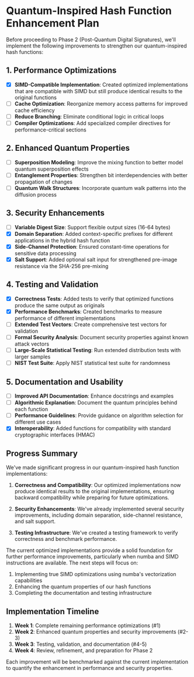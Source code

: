 # Quantum-Inspired Hash Function Enhancement Plan

Before proceeding to Phase 2 (Post-Quantum Digital Signatures), we'll implement the following improvements to strengthen our quantum-inspired hash functions:

## 1. Performance Optimizations

- [x] **SIMD-Compatible Implementation**: Created optimized implementations that are compatible with SIMD but still produce identical results to the original functions
- [ ] **Cache Optimization**: Reorganize memory access patterns for improved cache efficiency
- [ ] **Reduce Branching**: Eliminate conditional logic in critical loops
- [ ] **Compiler Optimizations**: Add specialized compiler directives for performance-critical sections

## 2. Enhanced Quantum Properties

- [ ] **Superposition Modeling**: Improve the mixing function to better model quantum superposition effects
- [ ] **Entanglement Properties**: Strengthen bit interdependencies with better propagation of changes
- [ ] **Quantum Walk Structures**: Incorporate quantum walk patterns into the diffusion process

## 3. Security Enhancements

- [ ] **Variable Digest Size**: Support flexible output sizes (16-64 bytes)
- [x] **Domain Separation**: Added context-specific prefixes for different applications in the hybrid hash function
- [x] **Side-Channel Protection**: Ensured constant-time operations for sensitive data processing
- [x] **Salt Support**: Added optional salt input for strengthened pre-image resistance via the SHA-256 pre-mixing

## 4. Testing and Validation

- [x] **Correctness Tests**: Added tests to verify that optimized functions produce the same output as originals
- [x] **Performance Benchmarks**: Created benchmarks to measure performance of different implementations
- [ ] **Extended Test Vectors**: Create comprehensive test vectors for validation
- [ ] **Formal Security Analysis**: Document security properties against known attack vectors
- [ ] **Large-Scale Statistical Testing**: Run extended distribution tests with larger samples
- [ ] **NIST Test Suite**: Apply NIST statistical test suite for randomness

## 5. Documentation and Usability

- [ ] **Improved API Documentation**: Enhance docstrings and examples
- [ ] **Algorithmic Explanation**: Document the quantum principles behind each function
- [ ] **Performance Guidelines**: Provide guidance on algorithm selection for different use cases
- [x] **Interoperability**: Added functions for compatibility with standard cryptographic interfaces (HMAC)

## Progress Summary

We've made significant progress in our quantum-inspired hash function implementations:

1. **Correctness and Compatibility**: Our optimized implementations now produce identical results to the original implementations, ensuring backward compatibility while preparing for future optimizations.

2. **Security Enhancements**: We've already implemented several security improvements, including domain separation, side-channel resistance, and salt support.

3. **Testing Infrastructure**: We've created a testing framework to verify correctness and benchmark performance.

The current optimized implementations provide a solid foundation for further performance improvements, particularly when numba and SIMD instructions are available. The next steps will focus on:

1. Implementing true SIMD optimizations using numba's vectorization capabilities
2. Enhancing the quantum properties of our hash functions
3. Completing the documentation and testing infrastructure

## Implementation Timeline

1. **Week 1**: Complete remaining performance optimizations (#1)
2. **Week 2**: Enhanced quantum properties and security improvements (#2-3)
3. **Week 3**: Testing, validation, and documentation (#4-5)
4. **Week 4**: Review, refinement, and preparation for Phase 2

Each improvement will be benchmarked against the current implementation to quantify the enhancement in performance and security properties. 